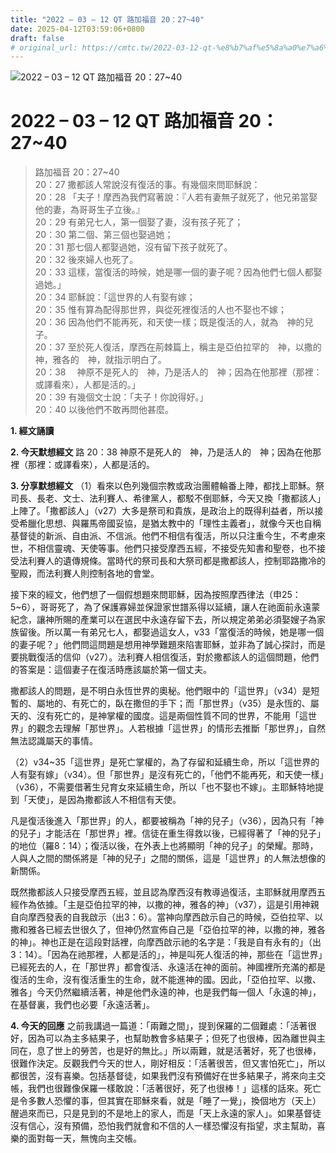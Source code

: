 ```yaml
---
title: "2022 – 03 – 12 QT 路加福音 20：27~40"
date: 2025-04-12T03:59:06+0800
draft: false
# original_url: https://cmtc.tw/2022-03-12-qt-%e8%b7%af%e5%8a%a0%e7%a6%8f%e9%9f%b3-20%ef%bc%9a2740
---
```


![2022 – 03 – 12 QT 路加福音 20：27\~40](/images/qt.jpg   "2022 – 03 – 12 QT 路加福音 20：27\~40")

# 2022 – 03 – 12 QT 路加福音 20：27\~40

> 路加福音 20：27\~40  
> 20：27 撒都該人常說沒有復活的事。有幾個來問耶穌說：  
> 20：28 「夫子！摩西為我們寫著說：『人若有妻無子就死了，他兄弟當娶他的妻，為哥哥生子立後。』  
> 20：29 有弟兄七人，第一個娶了妻，沒有孩子死了；  
> 20：30 第二個、第三個也娶過她；  
> 20：31 那七個人都娶過她，沒有留下孩子就死了。  
> 20：32 後來婦人也死了。  
> 20：33 這樣，當復活的時候，她是哪一個的妻子呢？因為他們七個人都娶過她。」  
> 20：34 耶穌說：「這世界的人有娶有嫁；  
> 20：35 惟有算為配得那世界，與從死裡復活的人也不娶也不嫁；  
> 20：36 因為他們不能再死，和天使一樣；既是復活的人，就為　神的兒子。  
> 20：37 至於死人復活，摩西在荊棘篇上，稱主是亞伯拉罕的　神，以撒的　神，雅各的　神，就指示明白了。  
> 20：38 　神原不是死人的　神，乃是活人的　神；因為在他那裡（那裡：或譯看來），人都是活的。」  
> 20：39 有幾個文士說：「夫子！你說得好。」  
> 20：40 以後他們不敢再問他甚麼。

**1. 經文誦讀**

**2.  今天默想經文**
路 20：38 神原不是死人的　神，乃是活人的　神；因為在他那裡（那裡：或譯看來），人都是活的。

**3. 分享默想經文**
（1）看來以色列幾個宗教或政治團體輪番上陣，都找上耶穌。祭司長、長老、文士、法利賽人、希律黨人，都駁不倒耶穌，今天又換「撒都該人」上陣了。「撒都該人」（v27）大多是祭司和貴族，是政治上的既得利益者，所以接受希臘化思想、與羅馬帝國妥協，是猶太教中的「理性主義者」，就像今天也自稱基督徒的新派、自由派、不信派。他們不相信有復活，所以只注重今生，不考慮來世，不相信靈魂、天使等事。他們只接受摩西五經，不接受先知書和聖卷，也不接受法利賽人的遺傳規條。當時代的祭司長和大祭司都是撒都該人，控制耶路撒冷的聖殿，而法利賽人則控制各地的會堂。

接下來的經文，他們想了一個假想題來問耶穌，因為按照摩西律法（申25：5\~6），哥哥死了，為了保護寡婦並保證家世譜系得以延續，讓人在祂面前永遠蒙紀念，讓神所賜的產業可以在選民中永遠存留下去，所以規定弟弟必須娶嫂子為家族留後。所以萬一有弟兄七人，都娶過這女人，v33「當復活的時候，她是哪一個的妻子呢？」他們問這問題是想用神學難題來陷害耶穌，並非為了誠心探討，而是要挑戰復活的信仰（v27）。法利賽人相信復活，對於撒都該人的這個問題，他們的答案是：這個妻子在復活時應該屬於第一個丈夫。

撒都該人的問題，是不明白永恆世界的奧秘。他們眼中的「這世界」（v34）是短暫的、屬地的、有死亡的，臥在撒但的手下；而「那世界」（v35）是永恆的、屬天的、沒有死亡的，是神掌權的國度。這是兩個性質不同的世界，不能用「這世界」的觀念去理解「那世界」。人若根據「這世界」的情形去推斷「那世界」，自然無法認識屬天的事情。

（2）v34\~35「這世界」是死亡掌權的，為了存留和延續生命，所以「這世界的人有娶有嫁」（v34）。但「那世界」是沒有死亡的，「他們不能再死，和天使一樣」（v36），不需要借著生兒育女來延續生命，所以「也不娶也不嫁」。主耶穌特地提到「天使」，是因為撒都該人不相信有天使。

凡是復活後進入「那世界」的人，都要被稱為「神的兒子」（v36），因為只有「神的兒子」才能活在「那世界」裡。信徒在重生得救以後，已經得著了「神的兒子」的地位（羅8：14）；復活以後，在外表上也將顯明「神的兒子」的榮耀。那時，人與人之間的關係將是「神的兒子」之間的關係，這是「這世界」的人無法想像的新關係。

既然撒都該人只接受摩西五經，並且認為摩西沒有教導過復活，主耶穌就用摩西五經作為依據。「主是亞伯拉罕的神，以撒的神，雅各的神」（v37），這是引用神親自向摩西發表的自我啟示（出3：6）。當神向摩西啟示自己的時候，亞伯拉罕、以撒和雅各已經去世很久了，但神仍然宣佈自己是「亞伯拉罕的神，以撒的神，雅各的神」。神也正是在這段對話裡，向摩西啟示祂的名字是：「我是自有永有的」（出3：14）。「因為在祂那裡，人都是活的」，神是叫死人復活的神，那些在「這世界」已經死去的人，在「那世界」都會復活、永遠活在神的面前。神國裡所充滿的都是復活的生命，沒有復活重生的生命，就不能進神的國。因此，「亞伯拉罕、以撒、雅各」今天仍然繼續活著，神是他們永遠的神，也是我們每一個人「永遠的神」，在基督裏，我們也必要「永遠活著」。

**4. 今天的回應**
之前我講過一篇道：「兩難之間」，提到保羅的二個難處：「活著很好，因為可以為主多結果子，也幫助教會多結果子；但死了也很棒，因為離世與主同在，息了世上的勞苦，也是好的無比。」所以兩難，就是活著好，死了也很棒，很難作決定。反觀我們今天的世人，剛好相反：「活著很苦，但又害怕死亡」，所以都很苦，沒有喜樂。包括基督徒，如果我們沒有預備好在世多結果子，將來向主交帳，我們也很難像保羅一樣敢說：「活著很好，死了也很棒！」這樣的話來。死亡是令多數人恐懼的事，但其實在耶穌來看，就是「睡了一覺」，換個地方（天上）醒過來而已，只是見到的不是地上的家人，而是「天上永遠的家人」。如果基督徒沒有信心，沒有預備，恐怕我們就會和不信的人一樣恐懼沒有指望，求主幫助，喜樂的面對每一天，無愧向主交帳。
